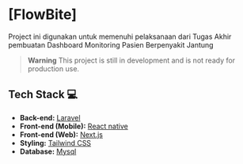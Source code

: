 # [FlowBite]

Project ini digunakan untuk memenuhi pelaksanaan dari Tugas Akhir pembuatan Dashboard Monitoring Pasien Berpenyakit Jantung

> **Warning**
> This project is still in development and is not ready for production use.

## Tech Stack 💻

- **Back-end:** [Laravel](https://laravel.com/)
- **Front-end (Mobile):** [React native](https://reactnative.dev/)
- **Front-end (Web):** [Next.js](https://nextjs.org)
- **Styling:** [Tailwind CSS](https://tailwindcss.com)
- **Database:** [Mysql](https://www.mysql.com)
